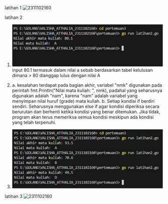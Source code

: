latihan 1
![2311102160](ilatihan1.png)

latihan 2
1. ![2311102160](latihan2_1.png)
input 80.1 termasuk dalam nilai a sebab berdasarkan tabel kelulusan dimana > 80 dianggap lulus dengan nilai A

2. a. kesalahan terdapat pada bagian akhir, variabel "nmk" digunakan pada perintah fmt.Println("Nilai mata kuliah: ", nmk), padahal yang seharusnya digunakan adalah "nam", karena "nam" adalah variabel yang menyimpan nilai huruf (grade) mata kuliah.
b. Setiap kondisi if berdiri sendiri. Seharusnya menggunakan else if agar kondisi diperiksa secara berurutan dan berhenti ketika kondisi yang benar ditemukan. Jika tidak, program akan terus memeriksa semua kondisi meskipun ada kondisi yang telah terpenuhi.

3. ![2311102160](latihan2_2.png)

latihan 3
![2311102160](latiha3.png)